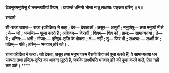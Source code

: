 **देवासुरमनुष्येसु ये भजन्त्यशिवं शिवम् ।** **प्रायस्ते धनिनो भोजा न तु लक्ष्श्या: पङ्क्षत हरिम् ॥ १॥** 

**शब्दार्थ** 

**श्री-राजा उवाच—** **राजा (परीक्षित) ने कहा** **; देव—** **देवताओं** **; असुर—** **असुरों** **; मनुष्येषु—** **तथा मनुष्यों में से** **; ये—** **जो** **;** **भजन्ति—** **पूजा करते हैं** **; अशिवम्—** **विरागी** **; शिवम्—** **शिव को** **; प्राय:—** **सामान्यतया** **; ते—** **वे** **; धनिन:—** **धनी** **; भोजा:—** **इन्द्रिय-तृप्ति के भोक्ता** **; न—** **नहीं** **; तु—** **फिर भी** **; लक्ष्श्या:—** **लक्ष्मी के** **; पतिम्—** **पति** **; हरिम्—** **भगवान् हरि को।** **.** 

**राजा परीक्षित ने कहा : जो देवता, असुर तथा मनुष्य परम वैरागी शिव की पूजा करते हैं, वे** **सामान्यतया धन सश्पदा तथा इन्द्रिय-तृप्ति का आनन्द लूटते हैं, जबकि लक्ष्मीपति भगवान् हरि** **की पूजा करने वाले, ऐसा नहीं कर पाते।** **** 